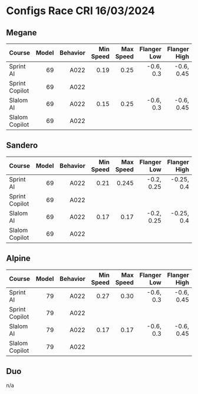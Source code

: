# Configs Race CRI 16/03/2024

## Megane

| Course         | Model | Behavior | Min Speed | Max Speed | Flanger Low | Flanger High |
|:---------------|------:|---------:|----------:|----------:|------------:|-------------:|
| Sprint AI      |    69 |     A022 |      0.19 |      0.25 |   -0.6, 0.3 |   -0.6, 0.45 |
| Sprint Copilot |    69 |     A022 |           |           |             |              |
| Slalom AI      |    69 |     A022 |      0.15 |      0.25 |   -0.6, 0.3 |   -0.6, 0.45 |
| Slalom Copilot |    69 |     A022 |           |           |             |              |

## Sandero

| Course         | Model | Behavior | Min Speed | Max Speed | Flanger Low | Flanger High |
|:---------------|------:|---------:|----------:|----------:|------------:|-------------:|
| Sprint AI      |    69 |     A022 |      0.21 |     0.245 |  -0.2, 0.25 |   -0.25, 0.4 |
| Sprint Copilot |    69 |     A022 |           |           |             |              |
| Slalom AI      |    69 |     A022 |      0.17 |      0.17 |  -0.2, 0.25 |   -0.25, 0.4 |
| Slalom Copilot |    69 |     A022 |           |           |             |              |

## Alpine

| Course         | Model | Behavior | Min Speed | Max Speed | Flanger Low | Flanger High |
|:---------------|------:|---------:|----------:|----------:|------------:|-------------:|
| Sprint AI      |    79 |     A022 |      0.27 |      0.30 |   -0.6, 0.3 |   -0.6, 0.45 |
| Sprint Copilot |    79 |     A022 |           |           |             |              |
| Slalom AI      |    79 |     A022 |      0.17 |      0.17 |   -0.6, 0.3 |   -0.6, 0.45 |
| Slalom Copilot |    79 |     A022 |           |           |             |              |

## Duo

n/a
